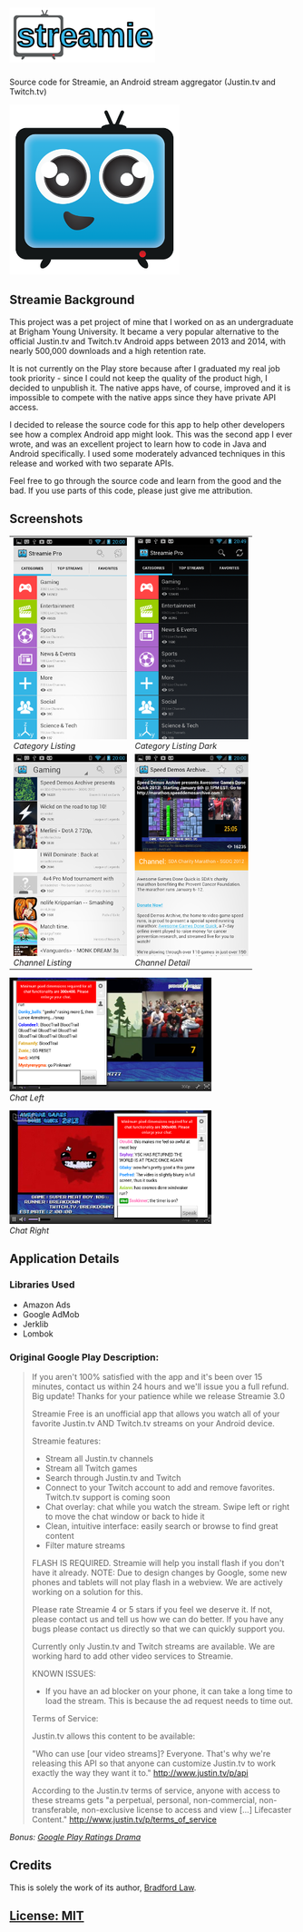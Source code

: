 # ![Banner](images/banner.png)

Source code for Streamie, an Android stream aggregator (Justin.tv and Twitch.tv)

![Streamie Icon](images/streamie.png)

## Streamie Background
This project was a pet project of mine that I worked on as an undergraduate at Brigham Young University. It became a very popular alternative to the official Justin.tv and Twitch.tv Android apps between 2013 and 2014, with nearly 500,000 downloads and a high retention rate. 

It is not currently on the Play store because after I graduated my real job took priority - since I could not keep the quality of the product high, I decided to unpublish it. The native apps have, of course, improved and it is impossible to compete with the native apps since they have private API access. 

I decided to release the source code for this app to help other developers see how a complex Android app might look. This was the second app I ever wrote, and was an excellent project to learn how to code in Java and Android specifically. I used some moderately advanced techniques in this release and worked with two separate APIs. 

Feel free to go through the source code and learn from the good and the bad. If you use parts of this code, please just give me attribution. 

## Screenshots
|||
|---|---|
|[![Category Listing](images/screen1sm.png)](images/screen1.png)<br>*Category Listing*|[![Category Listing Dark](images/screen2sm.png)](images/screen2.png)<br>*Category Listing Dark*|
|[![Channel Listing](images/screen3sm.png)](images/screen3.png)<br>*Channel Listing*|[![Channel Detail](images/screen4sm.png)](images/screen4.png)<br>*Channel Detail*|

[![Chat Left](images/screen5sm.png)](images/screen5.png)<br>*Chat Left*

[![Chat Right](images/screen6sm.png)](images/screen6.png)<br>*Chat Right*

## Application Details
### Libraries Used
* Amazon Ads
* Google AdMob
* Jerklib
* Lombok

### Original Google Play Description:
> If you aren't 100% satisfied with the app and it's been over 15 minutes, contact us within 24 hours and we'll issue you a full refund. Big update! Thanks for your patience while we release Streamie 3.0
> 
> Streamie Free is an unofficial app that allows you watch all of your favorite Justin.tv AND Twitch.tv streams on your Android device.
> 
> Streamie features:
> 
> * Stream all Justin.tv channels
> * Stream all Twitch games
> * Search through Justin.tv and Twitch
> * Connect to your Twitch account to add and remove favorites. Twitch.tv support is coming soon
> * Chat overlay: chat while you watch the stream. Swipe left or right to move the chat window or back to hide it
> * Clean, intuitive interface: easily search or browse to find great content
> * Filter mature streams
> 
> 
> FLASH IS REQUIRED. Streamie will help you install flash if you don't have it already.
> NOTE: Due to design changes by Google, some new phones and tablets will not play flash in a webview. We are actively working on a solution for this.
> 
> Please rate Streamie 4 or 5 stars if you feel we deserve it. If not, please contact us and tell us how we can do better. 
> If you have any bugs please contact us directly so that we can quickly support you.
> 
> Currently only Justin.tv and Twitch streams are available. We are working hard to add other video services to Streamie.
> 
> 
> KNOWN ISSUES: 
> * If you have an ad blocker on your phone, it can take a long time to load the stream. This is because the ad request needs to time out.
> 
> Terms of Service:
> 
> Justin.tv allows this content to be available: 
> 
> "Who can use [our video streams]? Everyone. That's why we're releasing this API so that anyone can customize Justin.tv to work exactly the way they want it to." http://www.justin.tv/p/api
> 
> According to the Justin.tv terms of service, anyone with access to these streams gets "a perpetual, personal, non-commercial, non-transferable, non-exclusive license to access and view [...] Lifecaster Content." http://www.justin.tv/p/terms_of_service

*Bonus: [Google Play Ratings Drama](https://www.reddit.com/r/Android/comments/1665en/my_app_is_getting_1star_ratings_from_another_dev/)*

## Credits
This is solely the work of its author, [Bradford Law](bradford.la). 

## [License: MIT](LICENSE)


